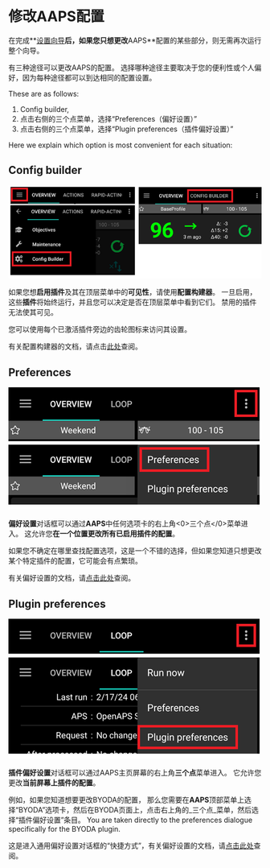 # 修改AAPS配置

在完成**[设置向导](../SettingUpAaps/SetupWizard.md)**后，如果您只想更改**AAPS**配置的某些部分，则无需再次运行整个向导。

有三种途径可以更改AAPS的配置。 选择哪种途径主要取决于您的便利性或个人偏好，因为每种途径都可以到达相同的配置设置。

These are as follows:

1. Config builder,
1. 点击右侧的三个点菜单，选择“Preferences（偏好设置）”
1. 点击右侧的三个点菜单，选择“Plugin preferences（插件偏好设置）”

Here we explain which option is most convenient for each situation:

## Config builder

![打开配置构建器](../images/ConfBuild_Open_AAPS30.png)

如果您想**启用插件**及其在顶层菜单中的**可见性**，请使用**配置构建器**。 一旦启用，这些**插件**将始终运行，并且您可以决定是否在顶层菜单中看到它们。 禁用的插件无法使其可见。

您可以使用每个已激活插件旁边的齿轮图标来访问其设置。

有关配置构建器的文档，请点击[此处](../SettingUpAaps/ConfigBuilder.md)查阅。

## Preferences

![打开参数设置](../images/Pref2020_Open2.png)

**偏好设置**对话框可以通过**AAPS**中任何选项卡的右上角<0>三个点</0>菜单进入。 这允许您**在一个位置更改所有已启用插件的配置**。

如果您不确定在哪里查找配置选项，这是一个不错的选择，但如果您知道只想更改某个特定插件的配置，它可能会有点繁琐。

有关偏好设置的文档，请[点击此处](/SettingUpAaps/Preferences.md)查阅。

## Plugin preferences

![打开插件参数设置](../images/Pref2020_OpenPlugin2.png)

**插件偏好设置**对话框可以通过AAPS主页屏幕的右上角**三个点**菜单进入。 它允许您更改**当前屏幕上插件的配置**。

例如，如果您知道想要更改BYODA的配置， 那么您需要在**AAPS**顶部菜单上选择“BYODA”选项卡，然后在BYODA页面上，点击右上角的_三个点_菜单，然后选择“插件偏好设置”条目。 You are taken directly to the preferences dialogue specifically for the BYODA plugin.

这是进入通用偏好设置对话框的“快捷方式”，有关偏好设置的文档，请[点击此处](../SettingUpAaps/Preferences.md)查阅。
